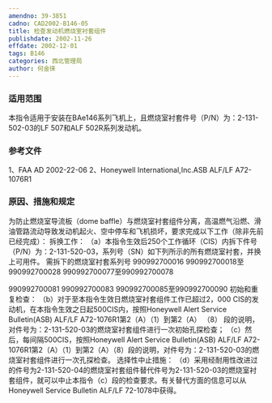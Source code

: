 ```yaml
---
amendno: 39-3851
cadno: CAD2002-B146-05
title: 检查发动机燃烧室衬套组件
publishdate: 2002-11-26
effdate: 2002-12-01
tags: B146
categories: 西北管理局
author: 何金徕
---
```


### 适用范围 
本指令适用于安装在BAe146系列飞机上，且燃烧室衬套件号（P/N）为：2-131-502-03的LF 507和ALF 502R系列发动机。

### 参考文件
1、FAA AD 2002-22-06 
2、Honeywell International,Inc.ASB ALF/LF A72-1076R1 

### 原因、措施和规定 
为防止燃烧室导流板（dome baffle）与燃烧室衬套组件分离，高温燃气沿燃、滑油管路流动导致发动机起火、空中停车和飞机损坏，要求完成以下工作（除非先前已经完成）： 
    拆换工作： 
   （a）本指令生效后250个工作循环（CIS）内拆下件号（P/N）为：2-131-520-03，系列号（SN）如下列所示的所有燃烧室衬套，并换上可用件。 
              需拆下的燃烧室衬套系列号 990992700016                   990992700018至990992700028                   990992700077至990992700078 
  
990992700081 990992700083                   990992700085至990992700090 
    初始和重复检查： 
   （b）对于至本指令生效日燃烧室衬套组件工作已超过2，000 CIS的发动机，在本指令生效之日起500CIS内，按照Honeywell Alert Service Bulletin(ASB) ALF/LF A72-1076R1第2（A）（1）到第2（A）
（8）
段的说明，对件号为：2-131-520-03的燃烧室衬套组件进行一次初始孔探检查； 
   （c）然后，每间隔500CIS，按照Honeywell Alert Service Bulletin(ASB) ALF/LF A72-1076R1第2（A）（1）到第2（A）（8）段的说明，对件号为：2-131-520-03的燃烧室衬套组件进行一次孔探检查。 
    选择性中止措施： 
   （d）采用经耐用性改进过的件号为2-131-520-04的燃烧室衬套组件替代件号为2-131-520-03的燃烧室衬套组件，就可以中止本指令（c）段的检查要求。有关替代方面的信息可以从Honeywell Service Bulletin ALF/LF 72-1078中获得。 

